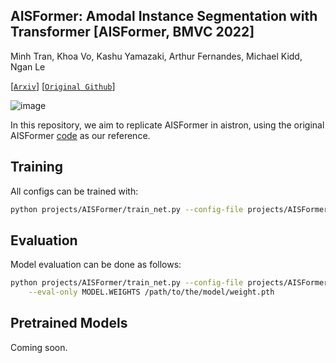 ## AISFormer: Amodal Instance Segmentation with Transformer  [AISFormer, BMVC 2022]

Minh Tran, Khoa Vo, Kashu Yamazaki, Arthur Fernandes, Michael Kidd, Ngan Le

[[`Arxiv`](https://arxiv.org/pdf/2210.06323.pdf)] [[`Original Github`](https://github.com/UARK-AICV/AISFormer)]

![image](https://github.com/trqminh/aistron/assets/30286786/0ecaf431-4291-4956-b2cd-f46274dd6091)


In this repository, we aim to replicate AISFormer in aistron, 
using the original AISFormer [code](https://github.com/UARK-AICV/AISFormer) as our reference. 


## Training
All configs can be trained with:
```bash
python projects/AISFormer/train_net.py --config-file projects/AISFormer/path/to/config.yaml --num-gpus 1
```

## Evaluation
Model evaluation can be done as follows:
```bash
python projects/AISFormer/train_net.py --config-file projects/AISFormer/path/to/config.yaml \
    --eval-only MODEL.WEIGHTS /path/to/the/model/weight.pth
```

## Pretrained Models
Coming soon.
